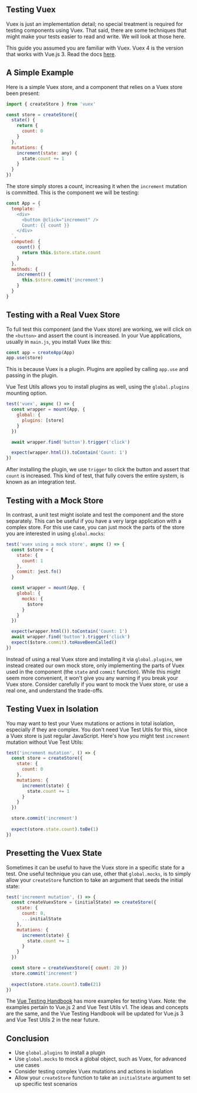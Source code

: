 ## Testing Vuex

Vuex is just an implementation detail; no special treatment is required for testing components using Vuex. That said, there are some techniques that might make your tests easier to read and write. We will look at those here.

This guide you assumed you are familiar with Vuex. Vuex 4 is the version that works with Vue.js 3. Read the docs [here](https://vuex.vuejs.org/).

## A Simple Example

Here is a simple Vuex store, and a component that relies on a Vuex store been present:

```js
import { createStore } from 'vuex'

const store = createStore({
  state() {
    return {
      count: 0
    }
  },
  mutations: {
    increment(state: any) {
      state.count += 1
    }
  }
})
```

The store simply stores a count, increasing it when the `increment` mutation is committed. This is the component we will be testing:

```js
const App = {
  template: `
    <div>
      <button @click="increment" />
      Count: {{ count }}
    </div>
  `,
  computed: {
    count() {
      return this.$store.state.count
    }
  },
  methods: {
    increment() {
      this.$store.commit('increment')
    }
  }
}
```

## Testing with a Real Vuex Store

To full test this component (and the Vuex store) are working, we will click on the `<button>` and assert the count is increased. In your Vue applications, usually in `main.js`, you install Vuex like this:

```js
const app = createApp(App)
app.use(store)
```

This is because Vuex is a plugin. Plugins are applied by calling `app.use` and passing in the plugin.

Vue Test Utils allows you to install plugins as well, using the `global.plugins` mounting option.

```js
test('vuex', async () => {
  const wrapper = mount(App, {
    global: {
      plugins: [store]
    }
  })

  await wrapper.find('button').trigger('click')

  expect(wrapper.html()).toContain('Count: 1')
})
```

After installing the plugin, we use `trigger` to click the button and assert that `count` is increased. This kind of test, that fully covers the entire system, is known as an integration test. 

## Testing with a Mock Store

In contrast, a unit test might isolate and test the component and the store separately. This can be useful if you have a very large application with a complex store. For this use case, you can just mock the parts of the store you are interested in using `global.mocks`:

```js
test('vuex using a mock store', async () => {
  const $store = {
    state: {
      count: 1
    },
    commit: jest.fn()
  }

  const wrapper = mount(App, {
    global: {
      mocks: {
        $store
      }
    }
  })

  expect(wrapper.html()).toContain('Count: 1')
  await wrapper.find('button').trigger('click')
  expect($store.commit).toHaveBeenCalled()
})
```

Instead of using a real Vuex store and installing it via `global.plugins`, we instead created our own mock store, only implementing the parts of Vuex used in the component (the `state` and `commit` function). While this might seem more convenient, it won't give you any warning if you break your Vuex store. Consider carefully if you want to mock the Vuex store, or use a real one, and understand the trade-offs.

## Testing Vuex in Isolation

You may want to test your Vuex mutations or actions in total isolation, especially if they are complex. You don't need Vue Test Utils for this, since a Vuex store is just regular JavaScript. Here's how you might test `increment` mutation without Vue Test Utils:

```js
test('increment mutation', () => {
  const store = createStore({
    state: {
      count: 0
    },
    mutations: {
      increment(state) {
        state.count += 1
      }
    }
  })

  store.commit('increment')
  
  expect(store.state.count).toBe(1)
})
```

## Presetting the Vuex State

Sometimes it can be useful to have the Vuex store in a specific state for a test. One useful technique you can use, other that `global.mocks`, is to simply allow your `createStore` function to take an argument that seeds the initial state:

```js
test('increment mutation', () => {
  const createVuexStore = (initialState) => createStore({
    state: {
      count: 0,
      ...initialState
    },
    mutations: {
      increment(state) {
        state.count += 1
      }
    }
  })

  const store = createVuexStore({ count: 20 })
  store.commit('increment')
  
  expect(store.state.count).toBe(21)
})
```

The [Vue Testing Handbook](https://lmiller1990.github.io/vue-testing-handbook/testing-vuex.html) has more examples for testing Vuex. Note: the examples pertain to Vue.js 2 and Vue Test Utils v1. The ideas and concepts are the same, and the Vue Testing Handbook will be updated for Vue.js 3 and Vue Test Utils 2 in the near future.

## Conclusion

- Use `global.plugins` to install a plugin
- Use `global.mocks` to mock a global object, such as Vuex, for advanced use cases
- Consider testing complex Vuex mutations and actions in isolation 
- Allow your `createStore` function to take an `initialState` argument to set up specific test scenarios
